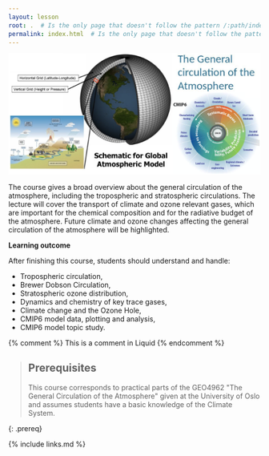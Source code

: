 ```yaml
---
layout: lesson
root: .  # Is the only page that doesn't follow the pattern /:path/index.html
permalink: index.html  # Is the only page that doesn't follow the pattern /:path/index.html
---
```


<img src="fig/geo4962.png" alt="GEO4962 course">

The course gives a broad overview about the general circulation of the atmosphere, including the tropospheric and stratospheric circulations. The lecture will cover the transport of climate and ozone relevant gases, which are important for the chemical composition and for the radiative budget of the atmosphere. Future climate and ozone changes affecting the general circulation of the atmosphere will be highlighted.

**Learning outcome**

After finishing this course, students should understand and handle:

- Tropospheric circulation,
- Brewer Dobson Circulation,
- Stratospheric ozone distribution,
- Dynamics and chemistry of key trace gases,
- Climate change and the Ozone Hole,
- CMIP6 model data, plotting and analysis,
- CMIP6 model topic study.

<!-- this is an html comment -->

{% comment %} This is a comment in Liquid {% endcomment %}

> ## Prerequisites
>
> This course corresponds to practical parts of the GEO4962 "The General 
> Circulation of the Atmosphere" given at the University of Oslo and assumes 
> students have a basic knowledge of the Climate System.
>
{: .prereq}

{% include links.md %}
